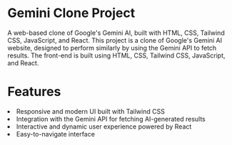 <h1>Gemini Clone Project</h1>
A web-based clone of Google's Gemini AI, built with HTML, CSS, Tailwind CSS, JavaScript, and React.
This project is a clone of Google's Gemini AI website, designed to perform similarly by using the Gemini API to fetch results. The front-end is built using HTML, CSS, Tailwind CSS, JavaScript, and React.

<h1>Features</h1>
<li>Responsive and modern UI built with Tailwind CSS</li>
<li>Integration with the Gemini API for fetching AI-generated results</li>
<li>Interactive and dynamic user experience powered by React</li>
<li>Easy-to-navigate interface</li>
